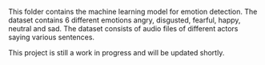 This folder contains the machine learning model for emotion detection. The dataset contains 6 different emotions angry, disgusted, fearful, happy, neutral and sad. The dataset consists of audio files of different actors saying various sentences.

This project is still a work in progress and will be updated shortly.